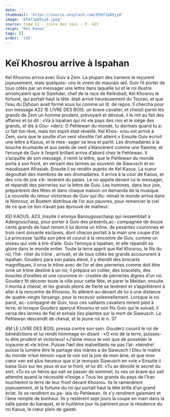 ```yaml
---
date: ''
thumbnail: 'https://source.unsplash.com/EFm7JpD9jy8'
image: 'EFm7JpD9jy8.jpeg'
source: tome II - livre des rois - P. 421
reign: 'Keï Kaous'
tags: []
order: '145'
---
```


# Keï Khosrou arrive à Ispahan

Keî Khosrou arriva avec Guiv à Zem. La plupart
des lraniens le reçurent joyeusement, mais quelques- uns le virent de mauvais œil. Guiv fit porter de tous côtés par un messager une lettre dans laquelle lui et
le roi illustre annonçaient que le Sipehdar, chef de
la race de Keïkobad, Keî Khosrou le fortuné, qui
portait haut la tête. était arrivé heureusement du Touran, et que l’eau du Djihoun avait formé sous lui comme un lit. de repos. Il chercha pour son message
A22 1E LIVRE DES BOIS.
un brave cavalier, et choisit parmi les grands de Zem un homme prudent, prévoyant et dévoué; il le mit
au fait des affaires et lui dit : «Va à Ispahan qui ml «le pays des rois et le siége des grands, et dis à Gou- «derz: O Pehlewan du monde, tu dormais quand tu a: cr fait ton rêve, mais ton esprit était réveillé. Keî Khos-
«rou est arrivé à Zem, sans que le souille d’un vent
«hostile l’ait atteint.»
Ensuite Guiv écrivit une lettre à Kaous, et le mes- sager se leva et partit. Les dromadaires à la bouche écumante et aux pieds de vent s’élancèrent comme
une flamme, et l’envoyé de Guiv à l’esprit brillant
arriva d’abord chez le Pehlewan. Il s’acquitte de son
message, il remit la lettre, que le Pehlewan du monde porta à son front, en versant des larmes au souvenir de Siawusch et en maudissant Afrasiab. Ensuite il se rendit» auprès de Keî Kaous. La sueur dégouttait des membres de ses dromadaires. Il arriva à la cour de Kaous, et des cris de joie s’é- levèrent du palais. Le roi appela devant lui le messager, et répandit des pierreries sur la lettre
de Guiv. Les hommes, dans leur joie, préparèrent des fêtes et dans chaque maison on demanda de la musique.
La nouvelle du retour victorieux de Guiv qui illu- minait le monde arriva dans le Nimrouz, et Bustem distribua de l’or aux pauvres, pour remercier le ciel
de ce que ce lion n’avait pas éprouvé de malheur.

KEI KAOUS. A23 ,Insuite il envoya Banougouschasp qui ressemblait à
Adergouschasp, pour porter à Guiv des présents,ac- compagnée de douze cents grands de haut renom.Il lui donna un trône, de pesantes couronnes et trois cent soixante esclaves, dont chacun portait à la main une coupe d’or. La princesse ’quitta son père
et courut à la rencontre de Guiv, comme un oiseau qui vole à tire-d’aile. Guiv l’envoya à Ispahan, et
elle répandit sa gloire dans le monde entier. Toute la terre apprit que Keî Khosrou, le fils du roi, l’hé-
ritier du trône , arrivait, et de tous côtés les grands accoururent à Ispahan. Gouderz para son palais élevé,
il y étendit des brocarts magnifiques, il orna le trône avec de l’or et des pierreries comme doit être orné
un trône destiné à un roi; il prépara un collier, des bracelets, des boucles d’oreilles et une couronne in- crustée de pierreries dignes d’un roi.
Gouderz fit décorer toute la ville pour cette fête, et parer le Meïdan; ensuite il monta à cheval, et les grands pleins de fierté se levèrent et s’apprêtèrent à
aller à la rencontre de Khosrou. Ils allèrent au-devant de lui à une distance de quatre-vingts farsangs. pour le recevoir solennellement. Lorsque le roi parut, ac- compagné de Guiv, tous ces vaillants cavaliers mirent pied à terre; et lorsque Gouderz aperçut Khosrou et son fils Guiv qui le suivait, il versa des larmes de fiel et exhala (les plaintes sur la mort de Siawusch. Le Pehlewan descendit de cheval, et le jeune roi le
n. 37

4M LE LIVRE DES BOIS.
pressa contre son sein. Gouderz couvrit le roi de bénédictions et lui rendit hommage en disant : «O
«roi de la terre, puisses-tu être prudent et victorieux! «J’aime mieux te voir que de posséder le royaume et
«le trône. Puisse l’œil des malveillants ne pas t’at-
«teindre! puisse la lumière être le partage des mânes
a de Siawusch l Dieu le maître du monde m’est témoin
«que te voir est la joie de mon âme, et que mon cœur «en est plus heureux que si je revoyais Siawusch en «vie.» Ensuite il baisa Guiv sur les yeux et sur le front, et lui dit: «Tu as dévoilé le secret du sort.
«Tu es un héros qui sait se passer de sommeil, tu
«es un brave qui sait attendre quand la nécessité «l’exige.»
Tous les grands du pays de l’Iran touchèrent la
terre de leur front devant Khosrou. Ils le ramenèrent joyeusement, et la fortune du roi qui portait haut la tête brilla d’un grand éclat. Ils se rendirent au pa-
lais du Pehlewan, ils s’y rendirent gaiement et l’âme
remplie de bonheur. Ils y restèrent sept jours la coupe en main dans la salle parée du banquet, et le huitième jour ils partirent pour la résidence du roi Kaous, le cœur plein de gaieté.
